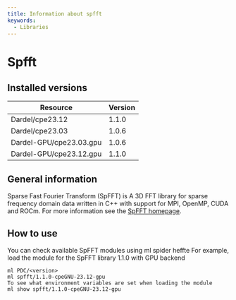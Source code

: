 ```yaml
---
title: Information about spfft
keywords:
  - Libraries
---
```

# Spfft

## Installed versions

| Resource | Version |
|---|---|
| Dardel/cpe23.12 | 1.1.0 |
| Dardel/cpe23.03 | 1.0.6 |
| Dardel-GPU/cpe23.03.gpu | 1.0.6 |
| Dardel-GPU/cpe23.12.gpu | 1.1.0 |

## General information

Sparse Fast Fourier Transform (SpFFT) is A 3D FFT library for sparse frequency domain data written in C++ with support for MPI, OpenMP, CUDA and ROCm. For more information see the [SpFFT homepage](https://github.com/eth-cscs/SpFFT).

## How to use
You can check available SpFFT modules using
ml spider heffte
For example, load the module for the SpFFT library 1.1.0 with GPU backend
```
ml PDC/<version>
ml spfft/1.1.0-cpeGNU-23.12-gpu
To see what environment variables are set when loading the module
ml show spfft/1.1.0-cpeGNU-23.12-gpu
```

